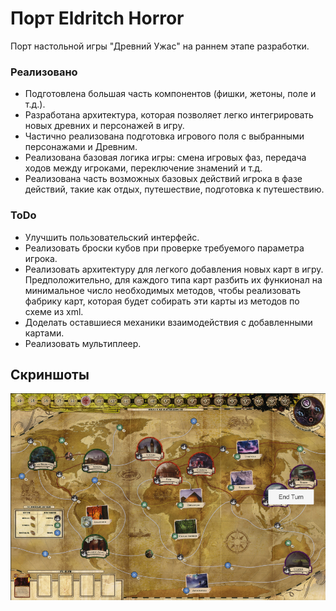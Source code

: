 ﻿# Порт Eldritch Horror

Порт настольной игры "Древний Ужас" на раннем этапе разработки.

### Реализовано

- Подготовлена большая часть компонентов (фишки, жетоны, поле и т.д.).
- Разработана архитектура, которая позволяет легко интегрировать новых древних и персонажей в игру.
- Частично реализована подготовка игрового поля с выбранными персонажами и Древним.
- Реализована базовая логика игры: смена игровых фаз, передача ходов между игроками, переключение знамений и т.д.
- Реализована часть возможных базовых действий игрока в фазе действий, такие как отдых, путешествие, подготовка к путешествию.

### ToDo

- Улучшить пользовательский интерфейс.
- Реализовать броски кубов при проверке требуемого параметра игрока.
- Реализовать архитектуру для легкого добавления новых карт в игру. Предположительно, для каждого типа карт разбить их функионал на минимальное число необходимых методов, чтобы реализовать фабрику карт, которая будет собирать эти карты из методов по схеме из xml.
- Доделать оставшиеся механики взаимодействия с добавленными картами.
- Реализовать мультиплеер.

## Скриншоты
![](/Screenshots/1.png)
